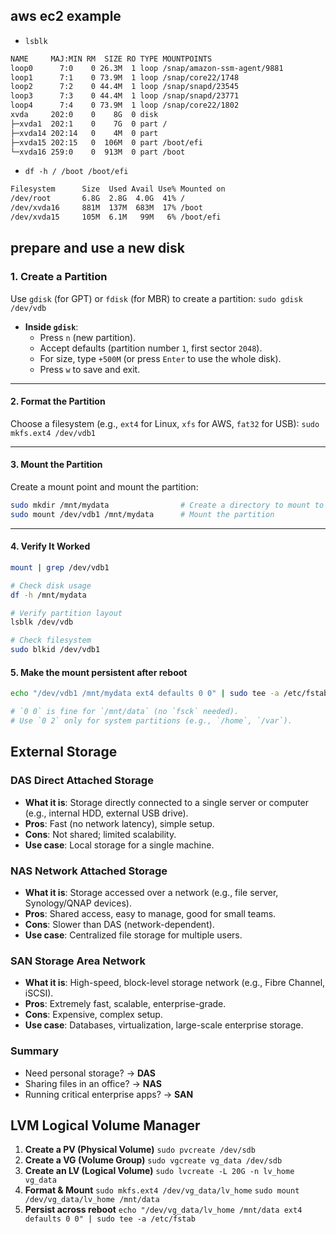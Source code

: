 ## __aws ec2 example__

- `lsblk`
```bash
NAME     MAJ:MIN RM  SIZE RO TYPE MOUNTPOINTS
loop0      7:0    0 26.3M  1 loop /snap/amazon-ssm-agent/9881
loop1      7:1    0 73.9M  1 loop /snap/core22/1748
loop2      7:2    0 44.4M  1 loop /snap/snapd/23545
loop3      7:3    0 44.4M  1 loop /snap/snapd/23771
loop4      7:4    0 73.9M  1 loop /snap/core22/1802
xvda     202:0    0    8G  0 disk 
├─xvda1  202:1    0    7G  0 part /
├─xvda14 202:14   0    4M  0 part 
├─xvda15 202:15   0  106M  0 part /boot/efi
└─xvda16 259:0    0  913M  0 part /boot
```
- `df -h / /boot /boot/efi`
```bash
Filesystem      Size  Used Avail Use% Mounted on
/dev/root       6.8G  2.8G  4.0G  41% /
/dev/xvda16     881M  137M  683M  17% /boot
/dev/xvda15     105M  6.1M   99M   6% /boot/efi
```

## __prepare and use a new disk__

### **1. Create a Partition**
Use `gdisk` (for GPT) or `fdisk` (for MBR) to create a partition:
`sudo gdisk /dev/vdb`

- **Inside `gdisk`**:
    - Press `n` (new partition).
    - Accept defaults (partition number `1`, first sector `2048`).
    - For size, type `+500M` (or press `Enter` to use the whole disk).
    - Press `w` to save and exit.

---
#### **2. Format the Partition**

Choose a filesystem (e.g., `ext4` for Linux, `xfs` for AWS, `fat32` for USB):
`sudo mkfs.ext4 /dev/vdb1`

---
#### **3. Mount the Partition**

Create a mount point and mount the partition:
```bash
sudo mkdir /mnt/mydata                # Create a directory to mount to
sudo mount /dev/vdb1 /mnt/mydata      # Mount the partition
```

---
#### **4. Verify It Worked**
```bash
mount | grep /dev/vdb1

# Check disk usage
df -h /mnt/mydata    

# Verify partition layout
lsblk /dev/vdb   

# Check filesystem
sudo blkid /dev/vdb1
```

#### __5.  Make the mount persistent after reboot__
```bash
echo "/dev/vdb1 /mnt/mydata ext4 defaults 0 0" | sudo tee -a /etc/fstab

# `0 0` is fine for `/mnt/data` (no `fsck` needed).
# Use `0 2` only for system partitions (e.g., `/home`, `/var`).
```

## __External Storage__

### DAS Direct Attached Storage

- **What it is**: Storage directly connected to a single server or computer (e.g., internal HDD, external USB drive).
- **Pros**: Fast (no network latency), simple setup.
- **Cons**: Not shared; limited scalability.
- **Use case**: Local storage for a single machine.
### NAS Network Attached Storage

- **What it is**: Storage accessed over a network (e.g., file server, Synology/QNAP devices).
- **Pros**: Shared access, easy to manage, good for small teams.
- **Cons**: Slower than DAS (network-dependent).
- **Use case**: Centralized file storage for multiple users.
### SAN Storage Area Network

- **What it is**: High-speed, block-level storage network (e.g., Fibre Channel, iSCSI).
- **Pros**: Extremely fast, scalable, enterprise-grade.
- **Cons**: Expensive, complex setup.
- **Use case**: Databases, virtualization, large-scale enterprise storage.

### Summary

- Need personal storage? → **DAS**    
- Sharing files in an office? → **NAS**
- Running critical enterprise apps? → **SAN**

## __LVM Logical Volume Manager__

1. **Create a PV (Physical Volume)**
    `sudo pvcreate /dev/sdb`
2. **Create a VG (Volume Group)**
    `sudo vgcreate vg_data /dev/sdb`
3. **Create an LV (Logical Volume)**
    `sudo lvcreate -L 20G -n lv_home vg_data`
4. **Format & Mount**
    `sudo mkfs.ext4 /dev/vg_data/lv_home`
    `sudo mount /dev/vg_data/lv_home /mnt/data`
5. **Persist across reboot**
	 `echo "/dev/vg_data/lv_home /mnt/data ext4 defaults 0 0" | sudo tee -a /etc/fstab`